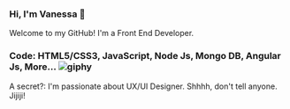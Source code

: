 ### Hi, I'm Vanessa 👋 
Welcome to my GitHub! I'm a Front End Developer.


### Code: HTML5/CSS3, JavaScript, Node Js, Mongo DB, Angular Js, More... ![giphy](https://user-images.githubusercontent.com/59008047/108826545-084af980-758a-11eb-89cb-abf7ea0640f2.gif)

A secret?: I'm passionate about UX/UI Designer. Shhhh, don't tell anyone. Jijiji!
